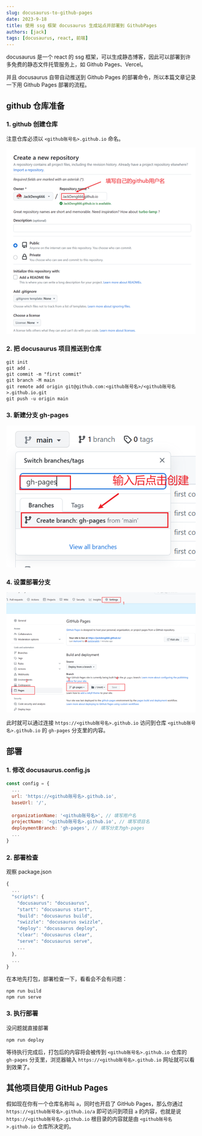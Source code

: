 ```yaml
---
slug: docusaurus-to-github-pages
date: 2023-9-18
title: 使用 ssg 框架 docusaurus 生成站点并部署到 GithubPages
authors: [jack]
tags: [docusaurus, react, 前端]
---
```


docusaurus 是一个 react 的 ssg 框架，可以生成静态博客，因此可以部署到许多免费的静态文件托管服务上，如 Github Pages、Vercel。

并且 docusaurus 自带自动推送到 Github Pages 的部署命令，所以本篇文章记录一下用 Github Pages 部署的流程。

<!--truncate-->

## github 仓库准备

### 1. github 创建仓库

注意仓库必须以 `<github账号名>.github.io` 命名。

![](./img/img1.png)

### 2. 把 docusaurus 项目推送到仓库

```shell
git init
git add .
git commit -m "first commit"
git branch -M main
git remote add origin git@github.com:<github账号名>/<github账号名>.github.io.git
git push -u origin main
```

### 3. 新建分支 gh-pages

![](./img/img2.png)

### 4. 设置部署分支

![](./img/img3.png)

此时就可以通过连接 `https://<github账号名>.github.io` 访问到仓库 `<github账号名>.github.io` 的 `gh-pages` 分支里的内容。

## 部署

### 1. 修改 docusaurus.config.js

```js title="docusaurus.config.js"
const config = {
  ...
  url: 'https://<github账号名>.github.io',
  baseUrl: '/',

  organizationName: '<github账号名>', // 填写用户名
  projectName: '<github账号名>.github.io', // 填写项目名
  deploymentBranch: 'gh-pages', // 填写分支为gh-pages
  ...
}
```

### 2. 部署检查

观察 package.json

```js title="package.json"
{
  ...
  "scripts": {
    "docusaurus": "docusaurus",
    "start": "docusaurus start",
    "build": "docusaurus build",
    "swizzle": "docusaurus swizzle",
    "deploy": "docusaurus deploy",
    "clear": "docusaurus clear",
    "serve": "docusaurus serve",
    ...
  },
  ...
}
```

在本地先打包，部署检查一下，看看会不会有问题：

```shell
npm run build
npm run serve
```

### 3. 执行部署

没问题就直接部署

```shell
npm run deploy
```

等待执行完成后，打包后的内容将会被传到 `<github账号名>.github.io` 仓库的 `gh-pages` 分支里，浏览器输入 `https://<github账号名>.github.io` 网址就可以看到效果了。

## 其他项目使用 GitHub Pages

假如现在你有一个仓库名称叫 `a`，同时也开启了 GitHub Pages，那么你通过 `https://<github账号名>.github.io/a` 即可访问到项目 `a` 的内容，也就是说 `https://<github账号名>.github.io` 根目录的内容就是由 `<github账号名>.github.io` 仓库所决定的。
